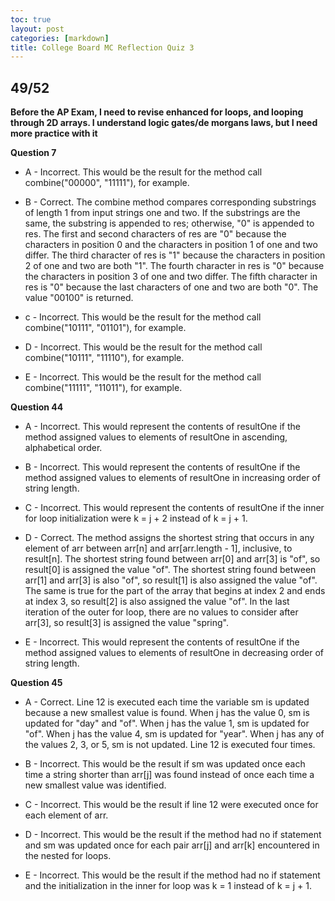 ```yaml
---
toc: true
layout: post
categories: [markdown]
title: College Board MC Reflection Quiz 3
---
```


## 49/52

**Before the AP Exam, I need to revise enhanced for loops, and looping through 2D arrays. I understand logic gates/de morgans laws, but I need more practice with it**

**Question 7**
- A - Incorrect. This would be the result for the method call combine("00000", "11111"), for example.

- B - Correct. The combine method compares corresponding substrings of length 1
 from input strings one and two. If the substrings are the same, the substring is appended to res; otherwise, "0" is appended to res. The first and second characters of res are "0" because the characters in position 0
 and the characters in position 1
 of one and two differ. The third character of res is "1" because the characters in position 2
 of one and two are both "1". The fourth character in res is "0" because the characters in position 3
 of one and two differ. The fifth character in res is "0" because the last characters of one and two are both "0". The value "00100" is returned.

- c - Incorrect. This would be the result for the method call combine("10111", "01101"), for example.

- D - Incorrect. This would be the result for the method call combine("10111", "11110"), for example.

- E - Incorrect. This would be the result for the method call combine("11111", "11011"), for example.



**Question 44**
- A - Incorrect. This would represent the contents of resultOne if the method assigned values to elements of resultOne in ascending, alphabetical order.

- B - Incorrect. This would represent the contents of resultOne if the method assigned values to elements of resultOne in increasing order of string length.

- C - Incorrect. This would represent the contents of resultOne if the inner for loop initialization were k = j + 2 instead of k = j + 1.

- D - Correct. The method assigns the shortest string that occurs in any element of arr between arr[n] and arr[arr.length - 1], inclusive, to result[n]. The shortest string found between arr[0] and arr[3] is "of", so result[0] is assigned the value "of". The shortest string found between arr[1] and arr[3] is also "of", so result[1] is also assigned the value "of". The same is true for the part of the array that begins at index 2 and ends at index 3, so result[2] is also assigned the value "of". In the last iteration of the outer for loop, there are no values to consider after arr[3], so result[3] is assigned the value "spring".

- E - Incorrect. This would represent the contents of resultOne if the method assigned values to elements of resultOne in decreasing order of string length.


**Question 45**
- A - Correct. Line 12 is executed each time the variable sm is updated because a new smallest value is found. When j has the value 0, sm is updated for "day" and "of". When j has the value 1, sm is updated for "of". When j has the value 4, sm is updated for "year". When j has any of the values 2, 3, or 5, sm is not updated. Line 12 is executed four times.

- B - Incorrect. This would be the result if sm was updated once each time a string shorter than arr[j] was found instead of once each time a new smallest value was identified.

- C - Incorrect. This would be the result if line 12 were executed once for each element of arr.

- D - Incorrect. This would be the result if the method had no if statement and sm was updated once for each pair arr[j] and arr[k] encountered in the nested for loops.

- E - Incorrect. This would be the result if the method had no if statement and the initialization in the inner for loop was k = 1 instead of k = j + 1.

